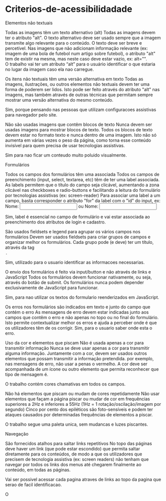 # Criterios-de-acessibilidadade
Elementos não textuais

Todas as imagens têm um texto alternativo (alt)
Todas as imagens devem ter o atributo "alt". O texto alternativo deve ser usado sempre que a imagem transmite algo relevante para o conteúdo. O texto deve ser breve e percetível. Nas imagens que não adicionam informação relevante (ex: imagem de uma bola de futebol num artigo sobre futebol), o atributo "alt" tem de existir na mesma, mas neste caso deve estar vazio, ex: alt="".  
O trabalho vai ter um atributo “alt” para o usuário identificar o que estaria no lugar da imagem caso ela nao carregue.

Os itens não textuais têm uma versão alternativa em texto
Todas as imagens, ilustrações, ou outros elementos não textuais devem ter uma forma de poderem ser lidos. Isto pode ser feito através do atributo "alt" nas imagens, mas também através de outras técnicas que permitam sempre mostrar uma versão alternativa do mesmo conteúdo. 

Sim, porque pensando nas pessoas que utilizam configuracoes assistivas para navegador pelo site. 

Não são usadas imagens que contêm blocos de texto
Nunca devem ser usadas imagens para mostrar blocos de texto. Todos os blocos de texto devem estar no formato texto e nunca dentro de uma imagem. Isto não só aumenta em várias vezes o peso da página, como torna esse conteúdo invisível para quem precisa de usar tecnologias assistivas. 

Sim para nao ficar um conteudo muito poluido visualmente.

Formulários

Todos os campos dos formulários têm uma <label> associada
Todos os campos de preenchimento (input, select, textarea, etc) têm de ter uma label associada. As labels permitem que o título do campo seja clicável, aumentando a zona clicável nas checkboxes e radio-buttons e facilitando a leitura do formulário por tecnologias assistivas (ex: screen-reader) Para associar uma label a um campo, basta corresponder o atributo "for" da label com o "id" do input, ex:
<label for="nome">Nome: </label><input id="nome" type="text" /> ou
<label>Nome: <input id="nome" type="text" /></label>  

Sim, label é essencial no campo de formulário e vai estar associada ao preenchimento dos atributos de login e cadastro.

São usados fieldsets e legend para agrupar os vários campos nos formulários
Devem ser usados fieldsets para criar grupos de campos e organizar melhor os formulários. Cada grupo pode (e deve) ter um título, através da tag <legend>. 

Sim, utilizado para o usuario identificar as informacoes necessarias.

O envio dos formulários é feito via input/button e não através de links e JavaScript
Todos os formulários devem funcionar nativamente, ou seja, através do botão de submit. Os formulários nunca podem depender exclusivamente de JavaScript para funcionar. 

Sim, para nao utilizar os textos do formulario reenderizados em JavaScript.

Os erros nos formulários são indicados em texto e junto do campo que contém o erro
As mensagens de erro devem estar indicadas junto aos campos que contêm o erro e não apenas no topo ou no final do formulário. Isto permite contextualizar melhor os erros e ajuda a perceber onde é que os utilizadores têm de os corrigir. 
Sim, para o usuario saber onde esta o erro.

Uso da cor e elementos que piscam
Não é usada apenas a cor para transmitir informação
Nunca se deve usar apenas a cor para transmitir alguma informação. Juntamente com a cor, devem ser usados outros elementos que possam transmitir a informação pretendida. por exemplo, nas mensagens de erro, não usar a penas o vermelho. A cor deve ser acompanhada de um ícone ou outro elemento que permita reconhecer que tipo de mensagem é. 

O trabalho contém cores chamativas em todos os campos.

Não há elementos que piscam ou mudam de cores repetidamente
Não usar elementos que façam a página piscar ou mudar de cor em frequências superiores a 2Hz e inferiores a 55Hz (1Hz = 1 rotação/oscilação/imagem por segundo) Cinco por cento dos epiléticos são foto-sensíveis e podem ter ataques causados por determinadas frequências de elementos a piscar. 

O trabalho segue uma paleta unica, sem mudancas e luzes piscantes.

Navegação

São fornecidos atalhos para saltar links repetitivos
No topo das páginas deve haver um link (que pode estar escondido) que permita saltar diretamente para os conteúdos, de modo a que os utilizadores que precisem de tecnologia assistiva (ex: screen readers) não tenham que navegar por todos os links dos menus até chegarem finalmente ao conteúdo, em todas as páginas. 

Vai ser possivel acessar cada pagina atraves de links ao topo da pagina que serao de facil identificacao.

O <title> das páginas é claro, direto e percetível e está intimamente relacionado com o conteúdo da mesma
Os títulos são usados pelos motores de busca para identificar as páginas. Se houver mais do que uma página com o mesmo título as mesmas não podem ser diferenciadas uma da outra pelos utilizadores ou pela funcionalidade de Favoritos do browser. Se o utilizador adiciona uma página aos favoritos, ele não deve ter que adicionar ou alterar o título da página manualmente.
Para evitar confusões, o título da página deve ser semelhante ao título dos conteúdos existentes na página.

Sim, para facil entendimento do usuario.

O site é navegável usando apenas o teclado
A navegação com o teclado é um ponto bastante importante na acessibilidade de um website. Desta forma, não deve ser removido o outline dos links no efeito :hover. Adicionalmente, deve-se duplicar todos os efeitos do :hover também para o :focus. 

Sim, para facil uso

Semântica e Legibilidade

O conteúdo está estruturado de forma semântica
O uso de cabeçalhos (h1, h2, h3, ...), parágrafos p e listas (ul, ol) serve para estruturar os conteúdos na página de forma semântica e dão significado ao texto. Permite criar um nível hierárquico entre os conteúdos e que faz sentido quando lido sem estilos (CSS). A forma como os conteúdos são apresentados deve seguir uma hierarquia direta desde o item mais importante até ao item menos importante. Não podem ser saltados níveis hierárquicos. 

Sim, facil identificacao das opcões visuais na tela. 

O idioma da página está indicado no HTML 
Os screen-readers necessitam de saber em que linguagem está escrita a página para adaptarem a forma como vão ler os conteúdos. Por exemplo, se a página estiver em português e não for definido o idioma no HTML, o screen-reader vai usar um leitor inglês para ler texto em português, tornando-o impercetível. Isto é tão simples como adicionar o atributo lang="pt-PT" à tag html

Sim,  para facilitar pessoas com deficiencia visua que utilizam configuracoes assistivas no seu dispositivo.

As tabelas têm headings <th> definidos
Devem ser usados cabeçalhos de linha ou de coluna para identificar claramente os conteúdos de uma tabela. Ao usar estes cabeçalhos torna-se mais fácil perceber quais são os títulos das linhas ou colunas e ajuda a perceber melhor a informação.
Para os utilizadores com screen-readers, estes cabeçalhos ajudam a adequar a forma como o texto irá ser lido (ex: título » dados) em vez de ler a tabela indiscriminadamente de esquerda para a direita ou de cima para baixo. 

Sim, para identificar os conteudos do campo.

O site funciona com as imagens desativadas
Ao desativar as imagens no browser, o site deve poder continuar a ser navegável e lido sem problemas. 

Sim, as imagens nao interferem na interface do site

O site é legível e navegável com o CSS desativado 
Ao desativar o CSS, devemos poder continuar a navegar e a ler os conteúdos do site sem problemas 

Sim, o CSS nao interefe nos atributos somente no design.

O site é legível aumentando o texto 2 vezes
Ao aumentar o texto em pelo menos 2x o site não deverá partir (os textos devem continuar a ser legíveis, e os menus navegáveis). 

Não porque as letras ja sao legiveis.
